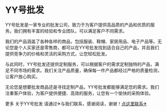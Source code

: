 # YY号批发

YY号批发是一家专业的批发公司，致力于为客户提供高品质的产品和优质的服务。我们拥有丰富的经验和专业团队，可以满足客户不同需求。

我们的产品涵盖了各种各样的商品，包括服装、鞋帽、家居用品、电子产品等。无论您是个人买家还是零售商，都可以在YY号批发找到适合自己的产品，并且我们提供竞争力的价格和灵活的采购方式，让您轻松批发。

与此同时，YY号批发还提供定制服务，可以根据客户的需求定制独特的产品，满足不同市场的需求。我们关注产品质量，确保每一件产品都经过严格的质量检测，让客户放心购买。

无论您是想要批发商品还是寻找定制产品，YY号批发都能够满足您的需求。我们注重客户体验，为客户提供便捷、高效的服务，让您有一个愉快的采购体验。

更多 关于YY号批发 请通过✈与我们联系，感谢阅读，谢谢！[点这里联系✈](https://d.k02.cc)